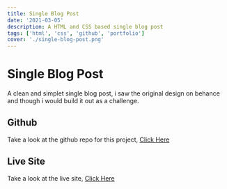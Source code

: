 ```yaml
---
title: Single Blog Post
date: '2021-03-05'
description: A HTML and CSS based single blog post
tags: ['html', 'css', 'github', 'portfolio']
cover: './single-blog-post.png'
---
```


# Single Blog Post

A clean and simplet single blog post, i saw the original design on behance and though i would build it out as a challenge.


## Github
Take a look at the github repo for this project, <a href='https://github.com/waynefox/single-blog-post' target='_blank'>Click Here</a>
## Live Site
Take a look at the live site, <a href='https://single-blog-post-wfx.netlify.app/' target='_blank'>Click Here</a>